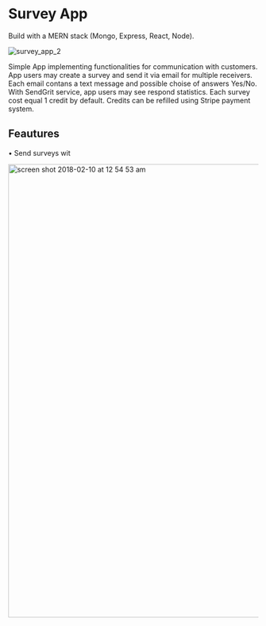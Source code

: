 # Survey App
Build with a MERN stack (Mongo, Express, React, Node).

![survey_app_2](https://user-images.githubusercontent.com/8204364/36067072-e76737da-0e83-11e8-84c6-4a9529bf2923.gif)
 
Simple App implementing functionalities for communication  with customers.
App users may create a survey and send it via email 
for multiple receivers. Each email contans  a text message and possible 
choise of answers Yes/No. With SendGrit service, app users may see respond 
statistics. Each survey cost equal 1 credit by default. Credits can be 
refilled using Stripe payment system.

## Feautures

• Send surveys wit

<img width="913" alt="screen shot 2018-02-10 at 12 54 53 am" src="https://user-images.githubusercontent.com/8204364/36066528-30426df4-0e79-11e8-8379-e088cfe26126.png">